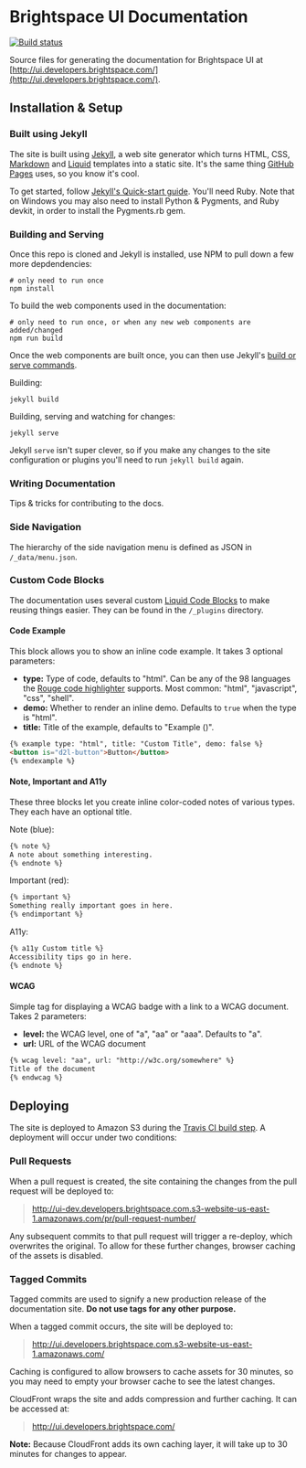 # Brightspace UI Documentation
[![Build status][ci-image]][ci-url]

Source files for generating the documentation for Brightspace UI at [http://ui.developers.brightspace.com/](http://ui.developers.brightspace.com/).

## Installation & Setup

### Built using Jekyll

The site is built using [Jekyll](https://jekyllrb.com/), a web site generator which turns HTML, CSS,  [Markdown](https://daringfireball.net/projects/markdown/) and [Liquid](https://github.com/Shopify/liquid/wiki) templates into a static site. It's the same thing [GitHub Pages](https://pages.github.com/) uses, so you know it's cool.

To get started, follow [Jekyll's Quick-start guide](https://jekyllrb.com/docs/quickstart/). You'll need Ruby.  Note that on Windows you may also need to install Python & Pygments, and Ruby devkit, in order to install the Pygments.rb gem.

### Building and Serving

Once this repo is cloned and Jekyll is installed, use NPM to pull down a few more depdendencies:

```shell
# only need to run once
npm install
```

To build the web components used in the documentation:
```shell
# only need to run once, or when any new web components are added/changed
npm run build
```

Once the web components are built once, you can then use Jekyll's [build or serve commands](https://jekyllrb.com/docs/usage/).

Building:
```shell
jekyll build
```

Building, serving and watching for changes:
```shell
jekyll serve
```

Jekyll `serve` isn't super clever, so if you make any changes to the site configuration or plugins you'll need to run `jekyll build` again.

### Writing Documentation

Tips & tricks for contributing to the docs.

### Side Navigation

The hierarchy of the side navigation menu is defined as JSON in `/_data/menu.json`.

### Custom Code Blocks

The documentation uses several custom [Liquid Code Blocks](https://github.com/Shopify/liquid/wiki/Liquid-for-Programmers#create-your-own-tag-blocks) to make reusing things easier. They can be found in the `/_plugins` directory.

#### Code Example

This block allows you to show an inline code example. It takes 3 optional parameters:
- **type:** Type of code, defaults to "html". Can be any of the 98 languages the [Rouge code highlighter](http://rouge.jneen.net/) supports. Most common: "html", "javascript", "css", "shell".
- **demo:** Whether to render an inline demo. Defaults to `true` when the type is "html".
- **title:** Title of the example, defaults to "Example (<type>)".

```markdown
{% example type: "html", title: "Custom Title", demo: false %}
<button is="d2l-button">Button</button>
{% endexample %}
```

#### Note, Important and A11y

These three blocks let you create inline color-coded notes of various types. They each have an optional title.

Note (blue):
```markdown
{% note %}
A note about something interesting.
{% endnote %}
```

Important (red):
```markdown
{% important %}
Something really important goes in here.
{% endimportant %}
```

A11y:
```markdown
{% a11y Custom title %}
Accessibility tips go in here.
{% endnote %}
```

#### WCAG

Simple tag for displaying a WCAG badge with a link to a WCAG document. Takes 2 parameters:
- **level:** the WCAG level, one of "a", "aa" or "aaa". Defaults to "a".
- **url:** URL of the WCAG document

```markdown
{% wcag level: "aa", url: "http://w3c.org/somewhere" %}
Title of the document
{% endwcag %}
```

## Deploying

The site is deployed to Amazon S3 during the [Travis CI build step](https://travis-ci.org/BrightspaceUI/documentation/). A deployment will occur under two conditions:

### Pull Requests

When a pull request is created, the site containing the changes from the pull request will be deployed to:

> http://ui-dev.developers.brightspace.com.s3-website-us-east-1.amazonaws.com/pr/pull-request-number/

Any subsequent commits to that pull request will trigger a re-deploy, which overwrites the original. To allow for these further changes, browser caching of the assets is disabled.

### Tagged Commits

Tagged commits are used to signify a new production release of the documentation site. **Do not use tags for any other purpose.**

When a tagged commit occurs, the site will be deployed to:

> http://ui.developers.brightspace.com.s3-website-us-east-1.amazonaws.com/

Caching is configured to allow browsers to cache assets for 30 minutes, so you may need to empty your browser cache to see the latest changes.

CloudFront wraps the site and adds compression and further caching. It can be accessed at:

> http://ui.developers.brightspace.com/

**Note:** Because CloudFront adds its own caching layer, it will take up to 30 minutes for changes to appear.

[ci-url]: https://travis-ci.org/BrightspaceUI/documentation
[ci-image]: https://travis-ci.org/BrightspaceUI/documentation.svg?branch=master

